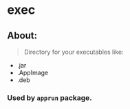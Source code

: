 # exec
## About:
> Directory for your executables like:
- .jar
- .AppImage
- .deb

### Used by `apprun` package.
